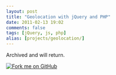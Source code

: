 ```yaml
---
layout: post
title: "Geolocation with jQuery and PHP"
date: 2011-02-13 19:02
comments: false
tags: [jQuery, js, php] 
alias: [projects/geolocation/]
---
```


Archived and will return.


<a href="https://github.com/there4/jquery-geolocation" id="github">
  <img alt="Fork me on GitHub" src="http://s3.amazonaws.com/github/ribbons/forkme_right_darkblue_121621.png" />
</a>
